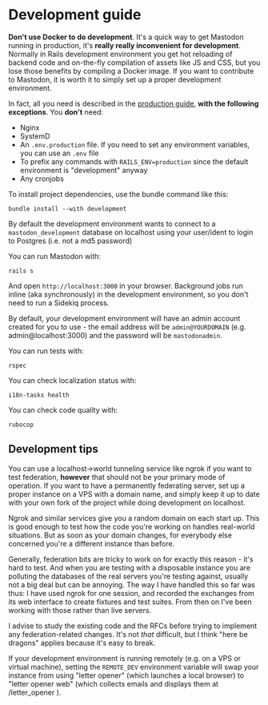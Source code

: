 Development guide
=================

**Don't use Docker to do development**. It's a quick way to get Mastodon running in production, it's **really really inconvenient for development**. Normally in Rails development environment you get hot reloading of backend code and on-the-fly compilation of assets like JS and CSS, but you lose those benefits by compiling a Docker image. If you want to contribute to Mastodon, it is worth it to simply set up a proper development environment.

In fact, all you need is described in the [production guide](Production-guide.md), **with the following exceptions**. You **don't** need:

- Nginx
- SystemD
- An `.env.production` file. If you need to set any environment variables, you can use an `.env` file
- To prefix any commands with `RAILS_ENV=production` since the default environment is "development" anyway
- Any cronjobs

To install project dependencies, use the bundle command like this:

    bundle install --with development

By default the development environment wants to connect to a `mastodon_development` database on localhost using your user/ident to login to Postgres (i.e. not a md5 password)

You can run Mastodon with:

    rails s

And open `http://localhost:3000` in your browser. Background jobs run inline (aka synchronously) in the development environment, so you don't need to run a Sidekiq process. 

By default, your development environment will have an admin account created for you to use - the email address will be `admin@YOURDOMAIN` (e.g. admin@localhost:3000) and the password will be `mastodonadmin`.

You can run tests with:

    rspec

You can check localization status with:

    i18n-tasks health

You can check code quality with:

    rubocop

## Development tips

You can use a localhost->world tunneling service like ngrok if you want to test federation, **however** that should not be your primary mode of operation. If you want to have a permanently federating server, set up a proper instance on a VPS with a domain name, and simply keep it up to date with your own fork of the project while doing development on localhost.

Ngrok and similar services give you a random domain on each start up. This is good enough to test how the code you're working on handles real-world situations. But as soon as your domain changes, for everybody else concerned you're a different instance than before.

Generally, federation bits are tricky to work on for exactly this reason - it's hard to test. And when you are testing with a disposable instance you are polluting the databases of the real servers you're testing against, usually not a big deal but can be annoying. The way I have handled this so far was thus: I have used ngrok for one session, and recorded the exchanges from its web interface to create fixtures and test suites. From then on I've been working with those rather than live servers.

I advise to study the existing code and the RFCs before trying to implement any federation-related changes. It's not *that* difficult, but I think "here be dragons" applies because it's easy to break.

If your development environment is running remotely (e.g. on a VPS or virtual machine), setting the `REMOTE_DEV` environment variable will swap your instance from using "letter opener" (which launches a local browser) to "letter opener web" (which collects emails and displays them at /letter_opener ).